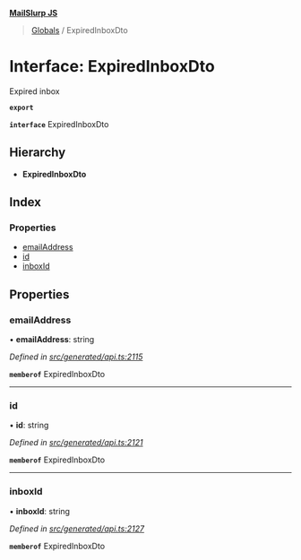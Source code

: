 **[MailSlurp JS](../README.md)**

> [Globals](../README.md) / ExpiredInboxDto

# Interface: ExpiredInboxDto

Expired inbox

**`export`** 

**`interface`** ExpiredInboxDto

## Hierarchy

* **ExpiredInboxDto**

## Index

### Properties

* [emailAddress](expiredinboxdto.md#emailaddress)
* [id](expiredinboxdto.md#id)
* [inboxId](expiredinboxdto.md#inboxid)

## Properties

### emailAddress

•  **emailAddress**: string

*Defined in [src/generated/api.ts:2115](https://github.com/mailslurp/mailslurp-client/blob/730b817/src/generated/api.ts#L2115)*

**`memberof`** ExpiredInboxDto

___

### id

•  **id**: string

*Defined in [src/generated/api.ts:2121](https://github.com/mailslurp/mailslurp-client/blob/730b817/src/generated/api.ts#L2121)*

**`memberof`** ExpiredInboxDto

___

### inboxId

•  **inboxId**: string

*Defined in [src/generated/api.ts:2127](https://github.com/mailslurp/mailslurp-client/blob/730b817/src/generated/api.ts#L2127)*

**`memberof`** ExpiredInboxDto
